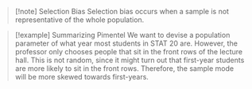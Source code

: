 >[!note] Selection Bias
>Selection bias occurs when a sample is not representative of the whole population.

>[!example] Summarizing Pimentel
>We want to devise a population parameter of what year most students in STAT 20 are. However, the professor only chooses people that sit in the front rows of the lecture hall. This is not random, since it might turn out that first-year students are more likely to sit in the front rows. Therefore, the sample mode will be more skewed towards first-years.
